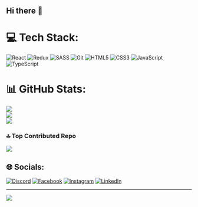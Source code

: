 ## Hi there 👋

# 💻 Tech Stack:
![React](https://img.shields.io/badge/react-%2320232a.svg?style=for-the-badge&logo=react&logoColor=%2361DAFB) ![Redux](https://img.shields.io/badge/redux-%23593d88.svg?style=for-the-badge&logo=redux&logoColor=white) ![SASS](https://img.shields.io/badge/SASS-hotpink.svg?style=for-the-badge&logo=SASS&logoColor=white) ![Git](https://img.shields.io/badge/git-%23F05033.svg?style=for-the-badge&logo=git&logoColor=white) ![HTML5](https://img.shields.io/badge/html5-%23E34F26.svg?style=for-the-badge&logo=html5&logoColor=white) ![CSS3](https://img.shields.io/badge/css3-%231572B6.svg?style=for-the-badge&logo=css3&logoColor=white) ![JavaScript](https://img.shields.io/badge/javascript-%23323330.svg?style=for-the-badge&logo=javascript&logoColor=%23F7DF1E) ![TypeScript](https://img.shields.io/badge/typescript-%23007ACC.svg?style=for-the-badge&logo=typescript&logoColor=white)
# 📊 GitHub Stats:
![](https://github-readme-stats.vercel.app/api?username=taniavozniuk&theme=dark&hide_border=false&include_all_commits=false&count_private=false)<br/>
![](https://nirzak-streak-stats.vercel.app/?user=taniavozniuk&theme=dark&hide_border=false)<br/>
![](https://github-readme-stats.vercel.app/api/top-langs/?username=taniavozniuk&theme=dark&hide_border=false&include_all_commits=false&count_private=false&layout=compact)

### 🔝 Top Contributed Repo
![](https://github-contributor-stats.vercel.app/api?username=taniavozniuk&limit=5&theme=dark&combine_all_yearly_contributions=true)

## 🌐 Socials:
[![Discord](https://img.shields.io/badge/Discord-%237289DA.svg?logo=discord&logoColor=white)](https://discord.gg/tania321_23) [![Facebook](https://img.shields.io/badge/Facebook-%231877F2.svg?logo=Facebook&logoColor=white)](https://www.facebook.com/tana.voznuk.963380) [![Instagram](https://img.shields.io/badge/Instagram-%23E4405F.svg?logo=Instagram&logoColor=white)](https://www.instagram.com/_vozniuktania_/) [![LinkedIn](https://img.shields.io/badge/LinkedIn-%230077B5.svg?logo=linkedin&logoColor=white)](www.linkedin.com/in/tania-vozniuk-3192432a3) 

---
[![](https://visitcount.itsvg.in/api?id=taniavozniuk&icon=0&color=0)](https://visitcount.itsvg.in)

<!-- Proudly created with GPRM ( https://gprm.itsvg.in ) -->
